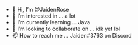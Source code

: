 - 👋 Hi, I’m @JaidenRose
- 👀 I’m interested in ... a lot
- 🌱 I’m currently learning ... Java
- 💞️ I’m looking to collaborate on ... idk yet lol
- 📫 How to reach me ... Jaiden#3763 on Discord

<!---
JaidenRose/JaidenRose is a ✨ special ✨ repository because its `README.md` (this file) appears on your GitHub profile.
You can click the Preview link to take a look at your changes.
--->
